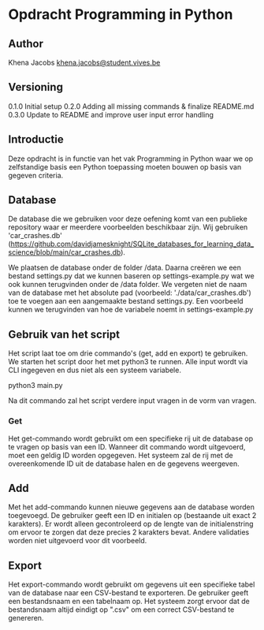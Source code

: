 # Opdracht Programming in Python

## Author
Khena Jacobs
khena.jacobs@student.vives.be

## Versioning
0.1.0 Initial setup
0.2.0 Adding all missing commands & finalize README.md
0.3.0 Update to README and improve user input error handling

## Introductie
Deze opdracht is in functie van het vak Programming in Python waar we op zelfstandige basis een Python toepassing moeten bouwen op basis van gegeven criteria.

## Database
De database die we gebruiken voor deze oefening komt van een publieke repository waar er meerdere voorbeelden beschikbaar zijn. Wij gebruiken 'car_crashes.db' (https://github.com/davidjamesknight/SQLite_databases_for_learning_data_science/blob/main/car_crashes.db). 

We plaatsen de database onder de folder /data. Daarna creëren we een bestand settings.py dat we kunnen baseren op settings-example.py wat we ook kunnen terugvinden onder de /data folder. We vergeten niet de naam van de database met het absolute pad (voorbeeld: './data/car_crashes.db') toe te voegen aan een aangemaakte bestand settings.py. Een voorbeeld kunnen we terugvinden van hoe de variabele noemt in settings-example.py


## Gebruik van het script
Het script laat toe om drie commando's (get, add en export) te gebruiken. We starten het script door het met python3 te runnen. Alle input wordt via CLI ingegeven en dus niet als een systeem variabele.

python3 main.py

Na dit commando zal het script verdere input vragen in de vorm van vragen.

### Get
Het get-commando wordt gebruikt om een specifieke rij uit de database op te vragen op basis van een ID. Wanneer dit commando wordt uitgevoerd, moet een geldig ID worden opgegeven. Het systeem zal de rij met de overeenkomende ID uit de database halen en de gegevens weergeven.

## Add

Met het add-commando kunnen nieuwe gegevens aan de database worden toegevoegd. De gebruiker geeft een ID en initialen op (bestaande uit exact 2 karakters). Er wordt alleen gecontroleerd op de lengte van de initialenstring om ervoor te zorgen dat deze precies 2 karakters bevat. Andere validaties worden niet uitgevoerd voor dit voorbeeld.

## Export

Het export-commando wordt gebruikt om gegevens uit een specifieke tabel van de database naar een CSV-bestand te exporteren. De gebruiker geeft een bestandsnaam en een tabelnaam op. Het systeem zorgt ervoor dat de bestandsnaam altijd eindigt op ".csv" om een correct CSV-bestand te genereren.
